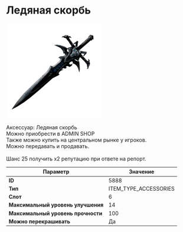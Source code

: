 # Ледяная скорбь

![Item Image](../img/5888.webp?raw=true)

Аксессуар: Ледяная скорбь<br>Можно приобрести в ADMIN SHOP<br>Также можно купить на центральном рынке у игроков.<br>Можно передавать и продавать.<br><br>Шанс 25 получить х2 репутацию при ответе на репорт.


| Параметр | Значение |
|----------|----------|
| **ID** | 5888 |
| **Тип** | ITEM_TYPE_ACCESSORIES |
| **Слот** | 6 |
| **Максимальный уровень улучшения** | 14 |
| **Максимальный уровень прочности** | 100 |
| **Можно перекрашивать** | Да |


